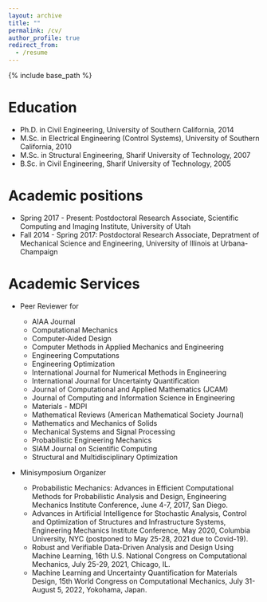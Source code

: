 ```yaml
---
layout: archive
title: ""
permalink: /cv/
author_profile: true
redirect_from:
  - /resume
---
```


{% include base_path %}

Education
======
* Ph.D. in Civil Engineering, University of Southern California, 2014
* M.Sc. in Electrical Engineering (Control Systems), University of Southern California, 2010
* M.Sc. in Structural Engineering, Sharif University of Technology, 2007
* B.Sc. in Civil Engineering, Sharif University of Technology, 2005




Academic positions
======
* Spring 2017 - Present: Postdoctoral Research Associate, Scientific Computing and Imaging Institute, University of Utah
* Fall 2014 - Spring 2017: Postdoctoral Research Associate, Depratment of Mechanical Science and Engineering, University of Illinois at Urbana-Champaign
 
  
Academic Services 
======
* Peer Reviewer for 
  - AIAA Journal
  - Computational Mechanics
  - Computer-Aided Design
  - Computer Methods in Applied Mechanics and Engineering
  - Engineering Computations
  - Engineering Optimization
  - International Journal for Numerical Methods in Engineering
  - International Journal for Uncertainty Quantification
  - Journal of Computational and Applied Mathematics (JCAM)
  - Journal of Computing and Information Science in Engineering
  - Materials - MDPI
  - Mathematical Reviews (American Mathematical Society Journal)
  - Mathematics and Mechanics of Solids
  - Mechanical Systems and Signal Processing
  - Probabilistic Engineering Mechanics
  - SIAM Journal on Scientific Computing
  - Structural and Multidisciplinary Optimization

* Minisymposium Organizer
   - Probabilistic Mechanics: Advances in Efficient Computational Methods for Probabilistic Analysis and Design, Engineering Mechanics Institute Conference, June
4-7, 2017, San Diego.
   - Advances in Artificial Intelligence for Stochastic Analysis, Control and Optimization of Structures and Infrastructure Systems, Engineering Mechanics Institute
Conference, May 2020, Columbia University, NYC (postponed to May 25-28, 2021 due to Covid-19).
   - Robust and Verifiable Data-Driven Analysis and Design Using Machine Learning, 16th U.S. National Congress on Computational Mechanics, July 25-29, 2021,
Chicago, IL.
   - Machine Learning and Uncertainty Quantification for Materials Design, 15th World Congress on Computational Mechanics, July 31- August 5, 2022, Yokohama, Japan. 
